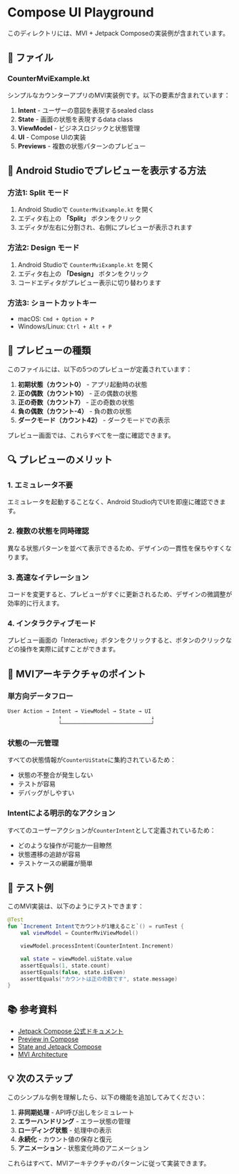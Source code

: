 # Compose UI Playground

このディレクトリには、MVI + Jetpack Composeの実装例が含まれています。

## 📁 ファイル

### CounterMviExample.kt

シンプルなカウンターアプリのMVI実装例です。以下の要素が含まれています：

1. **Intent** - ユーザーの意図を表現するsealed class
2. **State** - 画面の状態を表現するdata class
3. **ViewModel** - ビジネスロジックと状態管理
4. **UI** - Compose UIの実装
5. **Previews** - 複数の状態パターンのプレビュー

## 🎨 Android Studioでプレビューを表示する方法

### 方法1: Split モード

1. Android Studioで `CounterMviExample.kt` を開く
2. エディタ右上の **「Split」** ボタンをクリック
3. エディタが左右に分割され、右側にプレビューが表示されます

### 方法2: Design モード

1. Android Studioで `CounterMviExample.kt` を開く
2. エディタ右上の **「Design」** ボタンをクリック
3. コードエディタがプレビュー表示に切り替わります

### 方法3: ショートカットキー

- macOS: `Cmd + Option + P`
- Windows/Linux: `Ctrl + Alt + P`

## 📸 プレビューの種類

このファイルには、以下の5つのプレビューが定義されています：

1. **初期状態（カウント0）** - アプリ起動時の状態
2. **正の偶数（カウント10）** - 正の偶数の状態
3. **正の奇数（カウント7）** - 正の奇数の状態
4. **負の偶数（カウント-4）** - 負の数の状態
5. **ダークモード（カウント42）** - ダークモードでの表示

プレビュー画面では、これらすべてを一度に確認できます。

## 🔍 プレビューのメリット

### 1. エミュレータ不要

エミュレータを起動することなく、Android Studio内でUIを即座に確認できます。

### 2. 複数の状態を同時確認

異なる状態パターンを並べて表示できるため、デザインの一貫性を保ちやすくなります。

### 3. 高速なイテレーション

コードを変更すると、プレビューがすぐに更新されるため、デザインの微調整が効率的に行えます。

### 4. インタラクティブモード

プレビュー画面の「Interactive」ボタンをクリックすると、ボタンのクリックなどの操作を実際に試すことができます。

## 🎯 MVIアーキテクチャのポイント

### 単方向データフロー

```text
User Action → Intent → ViewModel → State → UI
                ↑                            ↓
                └────────────────────────────┘
```

### 状態の一元管理

すべての状態情報が`CounterUiState`に集約されているため：

- 状態の不整合が発生しない
- テストが容易
- デバッグがしやすい

### Intentによる明示的なアクション

すべてのユーザーアクションが`CounterIntent`として定義されているため：

- どのような操作が可能か一目瞭然
- 状態遷移の追跡が容易
- テストケースの網羅が簡単

## 🧪 テスト例

このMVI実装は、以下のようにテストできます：

```kotlin
@Test
fun `Increment Intentでカウントが1増えること`() = runTest {
    val viewModel = CounterMviViewModel()

    viewModel.processIntent(CounterIntent.Increment)

    val state = viewModel.uiState.value
    assertEquals(1, state.count)
    assertEquals(false, state.isEven)
    assertEquals("カウントは正の奇数です", state.message)
}
```

## 📚 参考資料

- [Jetpack Compose 公式ドキュメント](https://developer.android.com/jetpack/compose)
- [Preview in Compose](https://developer.android.com/jetpack/compose/tooling/previews)
- [State and Jetpack Compose](https://developer.android.com/jetpack/compose/state)
- [MVI Architecture](https://cycle.js.org/model-view-intent.html)

## 💡 次のステップ

このシンプルな例を理解したら、以下の機能を追加してみてください：

1. **非同期処理** - API呼び出しをシミュレート
2. **エラーハンドリング** - エラー状態の管理
3. **ローディング状態** - 処理中の表示
4. **永続化** - カウント値の保存と復元
5. **アニメーション** - 状態変化時のアニメーション

これらはすべて、MVIアーキテクチャのパターンに従って実装できます。
